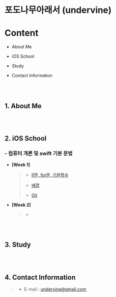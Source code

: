 # 포도나무아래서 (undervine)

# Content

- About Me

- iOS School

- Study

- Contact Information

<br><br>

## 1. About Me
<br><br>
## 2. iOS School
### - 컴퓨터 개론 및 swift 기본 문법

- **[Week 1]**
  
	>- [if문, for문, 기본함수](https://github.com/undervineg/iOS.school/tree/master/week1/0906)
	>
	>- [배열](https://github.com/undervineg/iOS.school/tree/master/week1/0907)
	>
	>- [Git](https://github.com/undervineg/iOS.school/tree/master/week1/0908)
	
- **[Week 2]**

	>- []()

<br><br>
## 3. Study
<br><br>
## 4. Contact Information
> - E-mail : undervine@gmail.com
